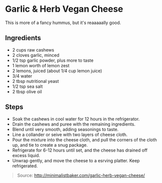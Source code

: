# Garlic & Herb Vegan Cheese
This is more of a fancy hummus, but it's reaaaaally good.

## Ingredients

 - 2 cups raw cashews
 - 2 cloves garlic, minced
 - 1/2 tsp garlic powder, plus more to taste
 - 1 lemon worth of lemon zest
 - 2 lemons, juiced (about 1/4 cup lemon juice)
 - 3/4 water
 - 2 tbsp nutritional yeast
 - 1/2 tsp sea salt
 - 2 tbsp olive oil

## Steps

 - Soak the cashews in cool water for 12 hours in the refrigerator.
 - Drain the cashews and puree with the remaining ingredients.
 - Blend until very smooth, adding seasonings to taste.
 - Line a collander or seive with two layers of cheese cloth.
 - Pour the mixture into the cheese cloth, and pull the corners of the cloth up, and tie to create a snug package.
 - Refrigerate for 6-12 hours until set, and the cheese has drained off excess liquid.
 - Unwrap gently, and move the cheese to a esrving platter. Keep refrigerated.

> Source: http://minimalistbaker.com/garlic-herb-vegan-cheese/

